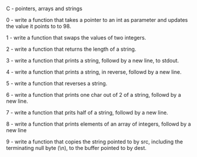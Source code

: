 C - pointers, arrays and strings

0 - write a function that takes a pointer to an int as parameter and updates the value it points to to 98.

1 - write a function that swaps the values of two integers.

2 - write a function that returns the length of a string.

3 - write a function that prints a string, followd by a new line, to stdout.

4 - write a function that prints a string, in reverse, followd by a new line.

5 - write a function that reverses a string.

6 - write a function that prints one char out of 2 of a string, followd by a new line.

7 - write a function that prits half of a string, followd by a new line.

8 - write a function that prints elements of an array of integers, followd by a new line

9 - write a function that copies the string pointed to by src, including the terminating null byte (\n), to the buffer pointed to by dest.

